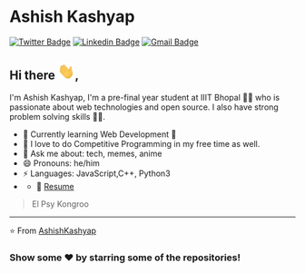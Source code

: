 # Ashish Kashyap 
[![Twitter Badge](https://img.shields.io/twitter/url?label=Ashish_K&style=social&url=https%3A%2F%2Ftwitter.com%2FAshishK31900175)](https://twitter.com/AshishK31900175) [![Linkedin Badge](https://img.shields.io/badge/-ashishkashyap-blue?style=flat-square&logo=Linkedin&logoColor=white&link=https://www.linkedin.com/in/ashish-kashyap31/)](https://www.linkedin.com/in/ashish-kashyap31/) 
[![Gmail Badge](https://img.shields.io/badge/-akk312000@gmail.com-c14438?style=flat-square&logo=Gmail&logoColor=white&link=mailto:akk312000@gmail.com)](mailto:akk312000@gmail.com)

## Hi there <img src="https://raw.githubusercontent.com/ptprashanttripathi/ptprashanttripathi/master/hi.gif" width="30px">, 
I'm Ashish Kashyap, I'm a pre-final year student at IIIT Bhopal 👨‍💻 who is passionate about web technologies and open source. I also have strong problem solving skills
🏄‍♂️. 

- 🔭 Currently learning Web Development 🚀
- 🌱 I love to do Competitive Programming in my free time as well.
- 💬 Ask me about: tech, memes, anime
- 😄 Pronouns: he/him
-  ⚡ Languages: JavaScript,C++, Python3
-  - 📝 [Resume](https://drive.google.com/file/d/1iNzgLzSjADK3OZV7s0iiuoO4U6LccJ8D/view?usp=sharing)


> El Psy Kongroo 


---
⭐️ From [AshishKashyap](https://github.com/akk312000)

### Show some ❤️ by starring some of the repositories!
